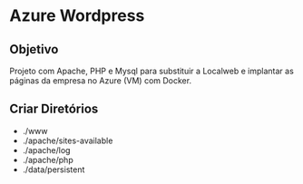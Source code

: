 # Azure Wordpress

## Objetivo

Projeto com Apache, PHP e Mysql para substituir a Localweb e implantar as páginas da empresa no Azure (VM) com Docker.

## Criar Diretórios

* ./www
* ./apache/sites-available
* ./apache/log
* ./apache/php
* ./data/persistent